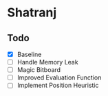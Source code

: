# Shatranj

## Todo
- [x] Baseline
- [ ] Handle Memory Leak
- [ ] Magic Bitboard
- [ ] Improved Evaluation Function
- [ ] Implement Position Heuristic

